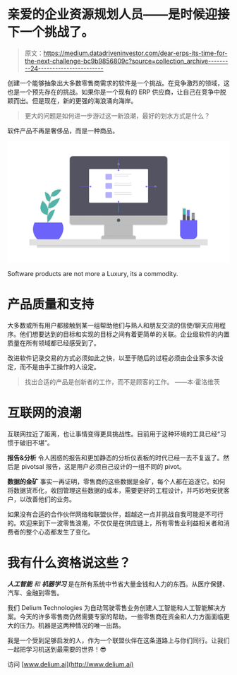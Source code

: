 # 亲爱的企业资源规划人员——是时候迎接下一个挑战了。

> 原文：<https://medium.datadriveninvestor.com/dear-erps-its-time-for-the-next-challenge-bc9b9856809c?source=collection_archive---------24----------------------->

创建一个能够抽象出大多数零售商需求的软件是一个挑战。在竞争激烈的领域，这也是一个预先存在的挑战。如果你是一个现有的 ERP 供应商，让自己在竞争中脱颖而出。但是现在，新的更强的海浪涌向海岸。

> 更大的问题是如何进一步游过这一新浪潮，最好的划水方式是什么？

软件产品不再是奢侈品，而是一种商品。

![](img/1c1e25cdb87ee6e8016060526177c2fe.png)

Software products are not more a Luxury, its a commodity.

# **产品质量和支持**

大多数或所有用户都接触到某一组帮助他们与熟人和朋友交流的信使/聊天应用程序。他们想要达到的目标和实现的目标之间有着更简单的关联。企业级软件的内置质量在所有领域都已经感受到了。

改进软件记录交易的方式必须如此之快，以至于随后的过程必须由企业家多次设定，而不是由手工操作的人设定。

> 找出合适的产品是创新者的工作，而不是顾客的工作。
> ——本·霍洛维茨

# 互联网的浪潮

互联网拉近了距离，也让事情变得更具挑战性。目前用于这种环境的工具已经“习惯于破旧不堪”。

**报告&分析** 令人困惑的报告和更加静态的分析仪表板的时代已经一去不复返了。然后是 pivotsal 报告，这是用户必须自己设计的一组不同的 pivot。

**数据的金矿** 事实一再证明，零售商的这些数据是金矿，每个人都在追逐它。如何将数据货币化，收回管理这些数据的成本，需要更好的工程设计，并巧妙地安抚客户，以改善他们的业务。

如果没有合适的合作伙伴网络和联盟伙伴，超越这一点并挑战自我可能是不可行的。欢迎来到下一波零售浪潮，不仅仅是在供应链上，所有零售业利益相关者和消费者的整个心态都发生了变化。

# 我有什么资格说这些？

***人工智能*** *和* ***机器学习*** 是在所有系统中节省大量金钱和人力的东西。从医疗保健、汽车、金融到零售。

我们 Delium Technologies 为自动驾驶零售业务创建人工智能和人工智能解决方案。今天的许多零售商仍然需要专家的帮助。一些零售商在资金和人力方面面临更大的压力。机器是这两种情况的唯一出路。

我是一个受到足够启发的人，作为一个联盟伙伴在这条道路上与你们同行。让我们一起把学习机送到最需要的世界！😎

访问 [www.delium.ai](http://www.delium.ai)